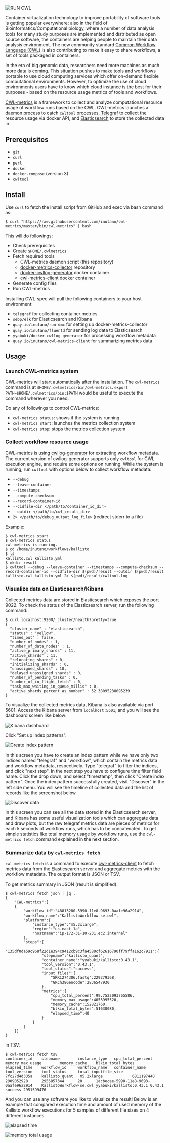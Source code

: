 ![RUN CWL](images/run-cwl2.png)

Container virtualization technology to improve portability of software tools is getting popular everywhere: also in the field of Bioinformatics/Computational biology, where a number of data analysis tools for many study purposes are implemented and distributed as open source software, the containers are helping people to maintain their data analysis environment. The new community standard [Common Workflow Language (CWL)](https://www.commonwl.org) is also contributing to make it easy to share workflows, a set of tools packaged in containers.

In the era of big genomic data, researchers need more machines as much more data is coming. This situation pushes to make tools and workflows portable to use cloud computing services which offer on-demand flexible computational environments. However, to optimize the use of cloud environments users have to know which cloud instance is the best for their purposes - based on the resource usage metrics of tools and workflows.

[CWL-metrics](https://github.com/inutano/cwl-metrics) is a framework to collect and analyze computational resource usage of workflow runs based on the CWL. CWL-metrics launches a daemon process to catch `cwltool` processes, [Telegraf](https://github.com/influxdata/telegraf) to collect the resource usage via docker API, and [Elasticsearch](https://github.com/elastic/elasticsearch) to store the collected data in.

## Prerequisites

- `git`
- `curl`
- `perl`
- `docker`
- `docker-compose` (version 3)
- `cwltool`

## Install

Use `curl` to fetch the install script from GitHub and exec via bash command as:

```
$ curl "https://raw.githubusercontent.com/inutano/cwl-metrics/master/bin/cwl-metrics" | bash
```

This will do followings:

- Check prerequisites
- Create `$HOME/.cwlmetrics`
- Fetch required tools
  - CWL-metrics daemon script (this repository)
  - [docker-metrics-collector](https://github.com/inutano/docker-metrics-collector) repository
  - [docker-cwllog-generator](https://github.com/inutano/docker-cwllog-generator) docker container
  - [cwl-metrics-client](https://github.com/inutano/cwl-metrics-client) docker container
- Generate config files
- Run CWL-metrics

Installing CWL-spec will pull the following containers to your host environment:

- `telegraf` for collecting container metrics
- `sebp/elk` for Elasticsearch and Kibana
- `quay.io/inutano/run-dmc` for setting up docker-metrics-collector
- `quay.io/inutano/fluentd` for sending log data to Elasticsearch
- `yyabuki/docker-cwllog-generator` for processing workflow metadata
- `quay.io/inutano/cwl-metrics-client` for summarizing metrics data

## Usage

### Launch CWL-metrics system

CWL-metrics will start automatically after the installation. The `cwl-metrics` command is at `$HOME/.cwlmetrics/bin/cwl-metrics`. `export PATH=$HOME/.cwlmetrics/bin:$PATH` would be useful to execute the command wherever you need.

Do any of followings to control CWL-metrics:

- `cwl-metrics status`: shows if the system is running
- `cwl-metrics start`: launches the metrics collection system
- `cwl-metrics stop`: stops the metrics collection system

### Collect workflow resource usage

CWL-metrics is using [cwllog-generator](https://github.com/inutano/docker-cwllog-generator) for extracting workflow metadata. The current version of cwllog-generator supports only `cwltool` for CWL execution engine, and require some options on running. While the system is running, run `cwltool` with options below to collect workflow metadata:

- `--debug`
- `--leave-container`
- `--timestamps`
- `--compute-checksum`
- `--record-container-id`
- `--cidfile-dir </path/to/container_id_dir>`
- `--outdir </path/to/cwl_result_dir>`
- `2> </path/to/debug_output_log_file>` (redirect stderr to a file)

Example:

```
$ cwl-metrics start
$ cwl-metrics status
cwl-metrics is running.
$ cd /home/inutano/workflows/kallisto
$ ls
kallisto.cwl kallisto.yml
$ mkdir result
$ cwltool --debug --leave-container --timestamps --compute-checksum --record-container-id --cidfile-dir $(pwd)/result --outdir $(pwd)/result kallisto.cwl kallisto.yml 2> $(pwd)/result/cwltool.log
```

### Visualize data on Elasticsearch/Kibana

Collected metrics data are stored in Elasticsearch which exposes the port 9022. To check the status of the Elasticsearch server, run the following command:

```
$ curl localhost:9200/_cluster/health?pretty=true
{
  "cluster_name" : "elasticsearch",
  "status" : "yellow",
  "timed_out" : false,
  "number_of_nodes" : 1,
  "number_of_data_nodes" : 1,
  "active_primary_shards" : 11,
  "active_shards" : 11,
  "relocating_shards" : 0,
  "initializing_shards" : 0,
  "unassigned_shards" : 10,
  "delayed_unassigned_shards" : 0,
  "number_of_pending_tasks" : 0,
  "number_of_in_flight_fetch" : 0,
  "task_max_waiting_in_queue_millis" : 0,
  "active_shards_percent_as_number" : 52.38095238095239
}
```

To visualize the collected metrics data, Kibana is also available via port 5601. Access the Kibana server from `localhost:5601`, and you will see the dashboard screen like below:

![Kibana dashboard](images/kibana01.png)

Click "Set up index patterns".

![Create index pattern](images/kibana02.png)

In this screen you have to create an index pattern while we have only two indices named "telegraf" and "workflow", which contain the metrics data and workflow metadata, respectively. Type "telegraf" to filter the indices, and click "next step". In the next step you have to configure time filter field name. Click the drop down, and select "timestamp", then click "Create index pattern". Once the index pattern successfully created, visit "Discover" in the left side menu. You will see the timeline of collected data and the list of records like the screenshot below.

![Discover data](images/kibana03.png)

In this screen you can see all the data stored in the Elasticsearch server, and Kibana has some useful visualization tools which can aggregate data and draw plots, but the raw telegraf metrics data are pieces of metrics for each 5 seconds of workflow runs, which has to be concatenated. To get simple statistics like total memory usage by workflow runs, use the `cwl-metrics fetch` command explained in the next section.

### Summarize data by `cwl-metrics fetch`

`cwl-metrics fetch` is a command to execute [cwl-metrics-client](http://github.com/inutano/cwl-metrics-client) to fetch metrics data from the Elasticsearch server and aggregate metrics with the workflow metadata. The output format is JSON or TSV.

To get metrics summary in JSON (result is simplified):

```
$ cwl-metrics fetch json | jq .
{
	"CWL-metrics":[
	{
	  	"workflow_id":"48813280-5990-11e8-9693-0aafe96a2914",
	  	"workflow_name":"KallistoWorkflow-se.cwl",
	  	"platform":{
	  		"instance_type":"m5.2xlarge",
	  		"region":"us-east-1a",
	  		"hostname":"ip-172-31-10-231.ec2.internal"
	  	},
	  	"steps":{
	  		"135df0da59c968f22d1e394c9412cb9c3fa4580cf62616790ff79ffa162c7911":{
	  			"stepname":"kallisto_quant",
	  			"container_name":"yyabuki/kallisto:0.43.1",
	  			"tool_version":"0.43.1",
	  			"tool_status":"success",
	  			"input_files":{
	  				"SRR1274306.fastq":229279368,
	  				"GRCh38Gencode":2836547930
	  			},
	  			"metrics":{
	  				"cpu_total_percent":99.7522093765586,
	  				"memory_max_usage":4053995520,
	  				"memory_cache":152821760,
	  				"blkio_total_bytes":51630080,
	  				"elapsed_time":40
	  			}
	  		}
		}
	}]
}
```

in TSV:

```
$ cwl-metrics fetch tsv
container_id    stepname        instance_type   cpu_total_percent       memory_max_usage        memory_cache    blkio_total_bytes       elapsed_time    workflow_id     workflow_name   container_name  tool_version    tool_status     total_inputfile_size
7fc27d4d335a    kallisto_quant   m5.2xlarge             6811197440      2909052928      2956857344      20      1acbecae-5990-11e8-9693-0aafe96a2914    KallistoWorkflow-se.cwl yyabuki/kallisto:0.43.1 0.43.1  success 2951599476
```

And you can use any software you like to visualize the result! Below is an example that compared execution time and amount of used memory of the Kallisto workflow executions for 5 samples of different file sizes on 4 different instances.

![elapsed time](images/time.png)

![memory total usage](images/mem.png)
